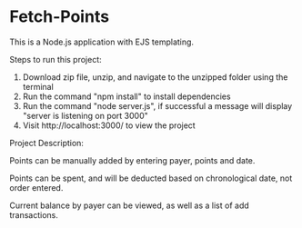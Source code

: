 # Fetch-Points

This is a Node.js application with EJS templating.

Steps to run this project:

1. Download zip file, unzip, and navigate to the unzipped folder using the terminal
2. Run the command "npm install" to install dependencies
3. Run the command "node server.js", if successful a message will display "server is listening on port 3000"
4. Visit http://localhost:3000/ to view the project

Project Description:

Points can be manually added by entering payer, points and date.

Points can be spent, and will be deducted based on chronological date, not order entered.

Current balance by payer can be viewed, as well as a list of add transactions.
